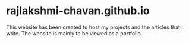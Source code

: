 # rajlakshmi-chavan.github.io
This website has been created to host my projects and the articles that I write. The website is mainly to be viewed as a portfolio. 
